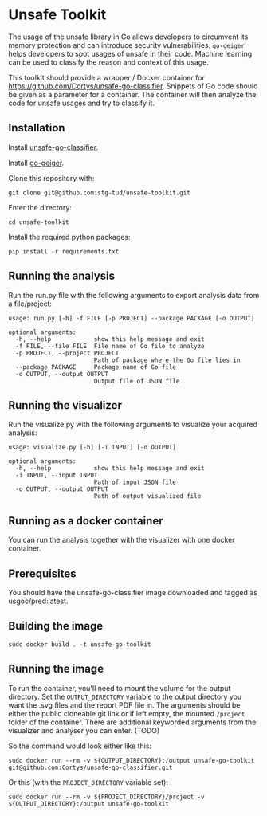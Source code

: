 # Unsafe Toolkit

The usage of the unsafe library in Go allows developers to circumvent its memory
protection and can introduce security vulnerabilities. `go-geiger` helps developers
to spot usages of unsafe in their code. Machine learning can be used to classify
the reason and context of this usage.

This toolkit should provide a wrapper / Docker container for 
https://github.com/Cortys/unsafe-go-classifier. Snippets of Go code should be given as a parameter for a container. The container will then analyze the code for unsafe usages and try to classify it. 

## Installation 

Install [unsafe-go-classifier]("https://github.com/Cortys/unsafe-go-classifier").

Install [go-geiger]("https://github.com/stg-tud/go-geiger").

Clone this repository with:

`git clone git@github.com:stg-tud/unsafe-toolkit.git`
 
Enter the directory:

`cd unsafe-toolkit`

Install the required python packages: 

`pip install -r requirements.txt`

## Running the analysis

Run the run.py file with the following arguments to export analysis data from a file/project:
```
usage: run.py [-h] -f FILE [-p PROJECT] --package PACKAGE [-o OUTPUT]

optional arguments:
  -h, --help            show this help message and exit
  -f FILE, --file FILE  File name of Go file to analyze
  -p PROJECT, --project PROJECT
                        Path of package where the Go file lies in
  --package PACKAGE     Package name of Go file
  -o OUTPUT, --output OUTPUT
                        Output file of JSON file
```

## Running the visualizer 

Run the visualize.py with the following arguments to visualize your acquired analysis:

```
usage: visualize.py [-h] [-i INPUT] [-o OUTPUT]

optional arguments:
  -h, --help            show this help message and exit
  -i INPUT, --input INPUT
                        Path of input JSON file
  -o OUTPUT, --output OUTPUT
                        Path of output visualized file
```

## Running as a docker container

You can run the analysis together with the visualizer with one docker container. 

## Prerequisites

You should have the unsafe-go-classifier image downloaded and tagged as usgoc/pred:latest. 

## Building the image

`sudo docker build . -t unsafe-go-toolkit`

## Running the image 

To run the container, you'll need to mount the volume for the output directory. Set the `OUTPUT_DIRECTORY` variable to the output directory you want the .svg files and the report PDF file in. The arguments should be either the public cloneable git link or if left empty, the mounted `/project` folder of the container. There are additional keyworded arguments from the visualizer and analyser you can enter. (TODO)

So the command would look either like this: 

`sudo docker run --rm -v ${OUTPUT_DIRECTORY}:/output unsafe-go-toolkit git@github.com:Cortys/unsafe-go-classifier.git` 

Or this (with the `PROJECT_DIRECTORY` variable set):

`sudo docker run --rm -v ${PROJECT_DIRECTORY}/project -v ${OUTPUT_DIRECTORY}:/output unsafe-go-toolkit` 


